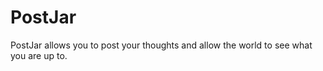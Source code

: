 # PostJar

PostJar allows you to post your thoughts and allow the world to see what you are up to.

